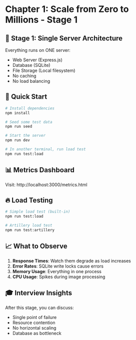 # Chapter 1: Scale from Zero to Millions - Stage 1

## 🎯 Stage 1: Single Server Architecture

Everything runs on ONE server:
- Web Server (Express.js)
- Database (SQLite)
- File Storage (Local filesystem)
- No caching
- No load balancing

## 🚀 Quick Start

```bash
# Install dependencies
npm install

# Seed some test data
npm run seed

# Start the server
npm run dev

# In another terminal, run load test
npm run test:load
```

## 📊 Metrics Dashboard

Visit: http://localhost:3000/metrics.html

## 🔥 Load Testing

```bash
# Simple load test (built-in)
npm run test:load

# Artillery load test
npm run test:artillery
```

## 📈 What to Observe

1. **Response Times**: Watch them degrade as load increases
2. **Error Rates**: SQLite write locks cause errors
3. **Memory Usage**: Everything in one process
4. **CPU Usage**: Spikes during image processing

## 🎓 Interview Insights

After this stage, you can discuss:
- Single point of failure
- Resource contention
- No horizontal scaling
- Database as bottleneck